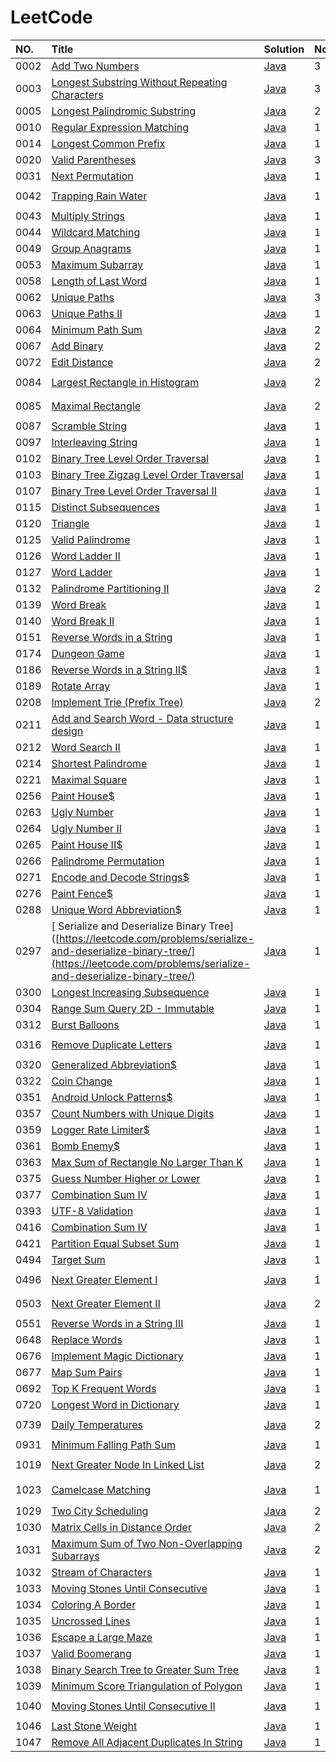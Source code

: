 # LeetCode

| NO. | Title | Solution | Note | Difficulty | Tag |
| :--- | :--- | :--- | :--- | :--- | :--- |
| 0002 | [  Add Two Numbers](https://leetcode.com/problems/add-two-numbers/) | [Java](https://github.com/wdyfy/My-summary/blob/master/list/2.-add-two-numbers.md) | 3 | Medium | `List` |
| 0003 | [  Longest Substring Without Repeating Characters](https://leetcode.com/problems/longest-substring-without-repeating-characters/) | [Java](https://github.com/wdyfy/My-summary/blob/master/string/3.-longest-substring-without-repeating-characters.md) | 3 | Medium | `String` |
| 0005 | [ Longest Palindromic Substring](https://leetcode.com/problems/longest-palindromic-substring/) | [Java](https://github.com/wdyfy/My-summary/blob/master/dynamic-programming/5.-longest-palindromic-substring.md) | 2 | Medium | `DP` |
| 0010 | [ Regular Expression Matching](https://leetcode.com/problems/regular-expression-matching/) | [Java](https://github.com/wdyfy/My-summary/blob/master/dynamic-programming/10.-regular-expression-matching.md) | 1 | Hard | `DP` |
| 0014 | [  Longest Common Prefix](https://leetcode.com/problems/longest-common-prefix/) | [Java](https://github.com/wdyfy/My-summary/blob/master/string/14.-longest-common-prefix.md) | 1 | Easy | `String` |
| 0020 | [ Valid Parentheses](https://leetcode.com/problems/valid-parentheses/) | [Java](https://github.com/wdyfy/My-summary/blob/master/string/20.-valid-parentheses.md) | 3 | Easy | `String` |
| 0031 | [ Next Permutation](https://leetcode.com/problems/next-permutation/) | [Java](https://github.com/wdyfy/My-summary/blob/master/string/31.-next-permutation.md) | 1 | Medium | `String` |
| 0042 | [ Trapping Rain Water](https://leetcode.com/problems/trapping-rain-water/) | [Java](https://github.com/wdyfy/My-summary/blob/master/monotone-stack/42.trapping-rain-water.md) | 1 | Hard | `Monotone Stack` |
| 0043 | [ Multiply Strings](https://leetcode.com/problems/multiply-strings/) | [Java](https://github.com/wdyfy/My-summary/blob/master/string/43.-multiply-strings.md) | 1 | Medium | `String` |
| 0044 | [ Wildcard Matching](https://leetcode.com/problems/wildcard-matching/) | [Java](https://github.com/wdyfy/My-summary/blob/master/dynamic-programming/44.-wildcard-matching.md) | 1 | Hard | `DP` |
| 0049 | [ Group Anagrams](https://leetcode.com/problems/group-anagrams/) | [Java](https://github.com/wdyfy/My-summary/blob/master/string/49.-group-anagrams.md) | 1 | Medium | `String` |
| 0053 | [ Maximum Subarray](https://leetcode.com/problems/maximum-subarray/) | [Java](https://github.com/wdyfy/My-summary/blob/master/dynamic-programming/53.-maximum-subarray.md) | 1 | Easy | `DP` |
| 0058 | [ Length of Last Word](https://leetcode.com/problems/length-of-last-word/) | [Java](https://github.com/wdyfy/My-summary/blob/master/string/58.-length-of-last-word.md) | 1 | Easy | `String` |
| 0062 | [ Unique Paths](https://leetcode.com/problems/unique-paths/) | [Java](https://github.com/wdyfy/My-summary/blob/master/dynamic-programming/62.-unique-paths.md) | 3 | Medium | `DP` |
| 0063 | [ Unique Paths II](https://leetcode.com/problems/unique-paths-ii/) | [Java](https://github.com/wdyfy/My-summary/blob/master/dynamic-programming/63.-unique-paths-ii.md) | 1 | Medium | `DP` |
| 0064 | [ Minimum Path Sum](https://leetcode.com/problems/minimum-path-sum/) | [Java](https://github.com/wdyfy/My-summary/blob/master/dynamic-programming/64.-minimum-path-sum.md) | 2 | Medium | `DP` |
| 0067 | [  Add Binary](https://leetcode.com/problems/add-binary/) | [Java](https://github.com/wdyfy/My-summary/blob/master/string/67.-add-binary.md) | 2 | Easy | `String` |
| 0072 | [ Edit Distance](https://leetcode.com/problems/edit-distance/) | [Java](https://github.com/wdyfy/My-summary/blob/master/dynamic-programming/72.-edit-distance.md) | 2 | Medium | `DP` |
| 0084 | [ Largest Rectangle in Histogram](https://leetcode.com/problems/largest-rectangle-in-histogram/) | [Java](https://github.com/wdyfy/My-summary/blob/master/monotone-stack/84.-largest-rectangle-in-histogram.md) | 2 | Hard | `Monotone Stack` |
| 0085 | [ Maximal Rectangle](https://leetcode.com/problems/maximal-rectangle/) | [Java](https://github.com/wdyfy/My-summary/blob/master/monotone-stack/85.-maximal-rectangle.md) | 2 | Hard | `Monotone Stack` |
| 0087 | [ Scramble String](https://leetcode.com/problems/scramble-string/) | [Java](https://github.com/wdyfy/My-summary/blob/master/dynamic-programming/87.-scramble-string.md) | 1 | Hard | `DP` |
| 0097 | [ Interleaving String](https://leetcode.com/problems/interleaving-string/) | [Java](https://github.com/wdyfy/My-summary/blob/master/dynamic-programming/97.-interleaving-string.md) | 1 | Hard | `DP` |
| 0102 | [ Binary Tree Level Order Traversal](https://leetcode.com/problems/binary-tree-level-order-traversal/) | [Java](https://github.com/wdyfy/My-summary/blob/master/bfs/102.-binary-tree-level-order-traversal.md) | 1 | Medium | `BFS`,`DFS` |
| 0103 | [ Binary Tree Zigzag Level Order Traversal](https://leetcode.com/problems/binary-tree-zigzag-level-order-traversal/) | [Java](https://github.com/wdyfy/My-summary/blob/master/bfs/untitled-3.md) | 1 | Medium | `BFS`,`DFS` |
| 0107 | [  Binary Tree Level Order Traversal II](https://leetcode.com/problems/binary-tree-level-order-traversal-ii/) | [Java](https://github.com/wdyfy/My-summary/blob/master/bfs/107.%20Binary%20Tree%20Level%20Order%20Traversal%20II) | 1 | Medium | `BFS`,`DFS` |
| 0115 | [ Distinct Subsequences](https://leetcode.com/problems/distinct-subsequences/) | [Java](https://github.com/wdyfy/My-summary/blob/master/dynamic-programming/115.-distinct-subsequences.md) | 1 | Hard | `DP` |
| 0120 | [ Triangle](https://leetcode.com/problems/triangle/) | [Java](https://github.com/wdyfy/My-summary/blob/master/dynamic-programming/120.-triangle.md) | 1 | Medium | `DP` |
| 0125 | [ Valid Palindrome](https://leetcode.com/problems/valid-palindrome/) | [Java](https://github.com/wdyfy/My-summary/blob/master/string/125.-valid-palindrome.md) | 1 | Easy | `String` |
| 0126 | [ Word Ladder II](https://leetcode.com/problems/word-ladder-ii/) | [Java](https://github.com/wdyfy/My-summary/blob/master/bfs/126.-word-ladder-ii.md) | 1 | Hard | `BFS` |
| 0127 | [ Word Ladder](https://leetcode.com/problems/word-ladder/) | [Java](https://github.com/wdyfy/My-summary/blob/master/bfs/127.%20Word%20Ladder) | 1 | Medium | `BFS` |
| 0132 | [ Palindrome Partitioning II](https://leetcode.com/problems/palindrome-partitioning-ii/) | [Java](https://github.com/wdyfy/My-summary/blob/master/dynamic-programming/132.palindrome-partitioning-ii.md) | 2 | Hard | `DP` |
| 0139 | [  Word Break](https://leetcode.com/problems/word-break/) | [Java](https://github.com/wdyfy/My-summary/blob/master/dynamic-programming/139.-word-break.md) | 1 | Medium | `DP` |
| 0140 | [  Word Break II](https://leetcode.com/problems/word-break-ii/) | [Java](https://github.com/wdyfy/My-summary/blob/master/dfs/%20140.%20Word%20Break%20II.md) | 1 | Hard | `DP`,`DFS` |
| 0151 | [  Reverse Words in a String](https://leetcode.com/problems/reverse-words-in-a-string/) | [Java](https://github.com/wdyfy/My-summary/blob/master/string/151.-reverse-words-in-a-string.md) | 1 | Medium | `String` |
| 0174 | [ Dungeon Game](https://leetcode.com/problems/dungeon-game/) | [Java](https://github.com/wdyfy/My-summary/blob/master/dynamic-programming/174.-dungeon-game.md) | 1 | Hard | `DP` |
| 0186 | [ Reverse Words in a String II$](https://leetcode.com/problems/rotate-array/) | [Java](https://github.com/wdyfy/My-summary/blob/master/string/189.-rotate-array.md) | 1 | Easy | `String` |
| 0189 | [ Rotate Array](./) | [Java](https://github.com/wdyfy/My-summary/blob/master/string/186.-reverse-words-in-a-string-ii.md) | 1 | Medium | `String` |
| 0208 | [ Implement Trie \(Prefix Tree\)](https://leetcode.com/problems/maximum-xor-of-two-numbers-in-an-array/) | [Java](https://github.com/wdyfy/My-summary/blob/master/trie/208.-implement-trie-prefix-tree.md) | 2 | Medium | `Trie` |
| 0211 | [  Add and Search Word - Data structure design](https://leetcode.com/problems/add-and-search-word-data-structure-design/) | [Java](https://github.com/wdyfy/My-summary/blob/master/trie/211.-add-and-search-word-data-structure-design.md) | 1 | Medium | `Trie` |
| 0212 | [  Word Search II](https://leetcode.com/problems/word-search-ii/) | [Java](https://github.com/wdyfy/My-summary/blob/master/trie/212.-word-search-ii.md) | 1 | Hard | `Trie` |
| 0214 | [  Shortest Palindrome](https://leetcode.com/problems/shortest-palindrome/) | [Java](https://github.com/wdyfy/My-summary/blob/master/string/214.-shortest-palindrome.md) | 1 | Hard | `String KMP` |
| 0221 | [  Maximal Square](https://leetcode.com/problems/maximal-square/) | [Java](https://github.com/wdyfy/My-summary/blob/master/dynamic-programming/221.-maximal-square.md) | 1 | Medimu | `DP` |
| 0256 | [  Paint House$](./##) | [Java](https://github.com/wdyfy/My-summary/blob/master/dynamic-programming/256.-paint-house.md) | 1 | Easy | `DP` |
| 0263 | [  Ugly Number](https://leetcode.com/problems/ugly-number/) | [Java](https://github.com/wdyfy/My-summary/blob/master/math/263.-ugly-number.md) | 1 | Easy | `Math` |
| 0264 | [  Ugly Number II](https://leetcode.com/problems/ugly-number-ii/) | [Java](https://github.com/wdyfy/My-summary/blob/master/dynamic-programming/264.-ugly-number-ii.md) | 1 | Medium | `DP` |
| 0265 | [  Paint House II$](./##) | [Java](https://github.com/wdyfy/My-summary/blob/master/dynamic-programming/265.-paint-house-ii.md) | 1 | Hard | `DP` |
| 0266 | [  Palindrome Permutation](./##) | [Java](https://github.com/wdyfy/My-summary/blob/master/string/266.-palindrome-permutation.md) | 1 | Easy | `String` |
| 0271 | [  Encode and Decode Strings$](./##) | [Java](https://github.com/wdyfy/My-summary/blob/master/string/271.-encode-and-decode-strings.md) | 1 | Medium | `String` |
| 0276 | [  Paint Fence$](./##) | [Java](https://github.com/wdyfy/My-summary/blob/master/dynamic-programming/276.-paint-fence.md) | 1 | Easy | `DP` |
| 0288 | [  Unique Word Abbreviation$](./##) | [Java](https://github.com/wdyfy/My-summary/blob/master/string/288.-unique-word-abbreviation.md) | 1 | Medium | `String` |
| 0297 | \[  Serialize and Deserialize Binary Tree\]\([https://leetcode.com/problems/serialize-and-deserialize-binary-tree/](https://leetcode.com/problems/serialize-and-deserialize-binary-tree/) | [Java](https://github.com/wdyfy/My-summary/blob/master/bfs/297.-serialize-and-deserialize-binary-tree.md) | 1 | Hard | `BFS` |
| 0300 | [  Longest Increasing Subsequence](https://leetcode.com/problems/longest-increasing-subsequence/) | [Java](https://github.com/wdyfy/My-summary/blob/master/dynamic-programming/300.-longest-increasing-subsequence.md) | 1 | Medimu | `DP` |
| 0304 | [  Range Sum Query 2D - Immutable](https://leetcode.com/problems/range-sum-query-2d-immutable/) | [Java](https://github.com/wdyfy/My-summary/blob/master/dynamic-programming/304.-range-sum-query-2d-immutable.md) | 1 | Medimu | `DP` |
| 0312 | [  Burst Balloons](https://leetcode.com/problems/burst-balloons/) | [Java](https://github.com/wdyfy/My-summary/blob/master/dynamic-programming/312.-burst-balloons.md) | 1 | Hard | `DP` |
| 0316 | [  Remove Duplicate Letters](https://leetcode.com/problems/remove-duplicate-letters/) | [Java](https://github.com/wdyfy/My-summary/blob/master/monotone-stack/316.-remove-duplicate-letters.md) | 1 | Hard | `Monotone Stack` |
| 0320 | [  Generalized Abbreviation$](./##) | [Java](https://github.com/wdyfy/My-summary/blob/master/monotone-stack/316.-remove-duplicate-letters.md) | 1 | Medium | `DFS` |
| 0322 | [  Coin Change](https://leetcode.com/problems/coin-change/submissions/) | [Java](https://github.com/wdyfy/My-summary/blob/master/dynamic-programming/322.-coin-change.md) | 1 | Medimu | `DP` |
| 0351 | [  Android Unlock Patterns$](./) | [Java](https://github.com/wdyfy/My-summary/blob/master/dynamic-programming/351.-android-unlock-patterns.md) | 1 | Medimu | `DP` |
| 0357 | [  Count Numbers with Unique Digits](https://leetcode.com/problems/count-numbers-with-unique-digits/) | [Java](https://github.com/wdyfy/My-summary/blob/master/dynamic-programming/357.-count-numbers-with-unique-digits.md) | 1 | Medimu | `DP` |
| 0359 | [  Logger Rate Limiter$](./) | [Java](https://github.com/wdyfy/My-summary/blob/master/design/359.-logger-rate-limiter.md) | 1 | Easy | `Design` |
| 0361 | [  Bomb Enemy$](./) | [Java](https://github.com/wdyfy/My-summary/blob/master/dynamic-programming/361.-bomb-enemy.md) | 1 | Medimu | `DP` |
| 0363 | [  Max Sum of Rectangle No Larger Than K](https://leetcode.com/problems/max-sum-of-rectangle-no-larger-than-k/) | [Java](https://github.com/wdyfy/My-summary/blob/master/dynamic-programming/363.-max-sum-of-rectangle-no-larger-than-k.md) | 1 | Hard | `DP` |
| 0375 | [  Guess Number Higher or Lower](https://leetcode.com/problems/guess-number-higher-or-lower/) | [Java](https://github.com/wdyfy/My-summary/blob/master/binary-search/374.-guess-number-higher-or-lower.md) | 1 | Easy | `BS` |
| 0377 | [  Combination Sum IV](https://leetcode.com/problems/combination-sum-iv/) | [Java](https://github.com/wdyfy/My-summary/blob/master/dynamic-programming/377.-combination-sum-iv.md) | 1 | Medimu | `DP` |
| 0393 | [  UTF-8 Validation](https://leetcode.com/problems/utf-8-validation/) | [Java](https://github.com/wdyfy/My-summary/blob/master/string/393.-utf-8-validation.md) | 1 | Medimu | `String` |
| 0416 | [  Combination Sum IV](https://leetcode.com/problems/combination-sum-iv/) | [Java](https://github.com/wdyfy/My-summary/blob/master/dynamic-programming/377.-combination-sum-iv.md) | 1 | Medimu | `DP` |
| 0421 | [ Partition Equal Subset Sum](https://leetcode.com/problems/partition-equal-subset-sum/) | [Java](https://github.com/wdyfy/My-summary/blob/master/dynamic-programming/416.-partition-equal-subset-sum.md) | 1 | Medium | `DP` |
| 0494 | [ Target Sum](https://leetcode.com/problems/target-sum/) | [Java](https://github.com/wdyfy/My-summary/blob/master/dynamic-programming/494.-target-sum.md) | 1 | Medium | `DP` |
| 0496 | [ Next Greater Element I](https://leetcode.com/problems/next-greater-element-i/) | [Java](https://github.com/wdyfy/My-summary/blob/master/monotone-stack/496.-next-greater-element-i.md) | 1 | Easy | `Monotone Stack` |
| 0503 | [ Next Greater Element II](https://leetcode.com/problems/next-greater-element-ii/) | [Java](https://github.com/wdyfy/My-summary/blob/master/monotone-stack/503.-next-greater-element-ii.md) | 2 | Medium | `Monotone Stack` |
| 0551 | [ Reverse Words in a String III](https://leetcode.com/problems/reverse-words-in-a-string-iii/) | [Java](https://github.com/wdyfy/My-summary/blob/master/string/557.-reverse-words-in-a-string-iii.md) | 1 | Easy | `String` |
| 0648 | [ Replace Words](https://leetcode.com/problems/replace-words/) | [Java](https://github.com/wdyfy/My-summary/blob/master/trie/648.-replace-words.md) | 1 | Medium | `Trie` |
| 0676 | [ Implement Magic Dictionary](https://leetcode.com/problems/implement-magic-dictionary/) | [Java](https://github.com/wdyfy/My-summary/blob/master/trie/676.-implement-magic-dictionary.md) | 1 | Medium | `Trie` |
| 0677 | [ Map Sum Pairs](https://leetcode.com/problems/map-sum-pairs/) | [Java](https://github.com/wdyfy/My-summary/blob/master/trie/677.-map-sum-pairs.md) | 1 | Medium | `Trie` |
| 0692 | [Top K Frequent Words](https://leetcode.com/problems/top-k-frequent-words/) | [Java](https://github.com/wdyfy/My-summary/blob/master/trie/692.-top-k-frequent-words.md) | 1 | Medium | `Trie` |
| 0720 | [ Longest Word in Dictionary](https://leetcode.com/problems/longest-word-in-dictionary/) | [Java](https://github.com/wdyfy/My-summary/blob/master/trie/720.-longest-word-in-dictionary.md) | 1 | Easy | `Trie` |
| 0739 | [ Daily Temperatures](https://leetcode.com/problems/daily-temperatures/) | [Java](https://github.com/wdyfy/My-summary/blob/master/monotone-stack/739.-daily-temperatures.md) | 2 | Medium | `Monotone Stack` |
| 0931 | [ Minimum Falling Path Sum](https://leetcode.com/problems/minimum-falling-path-sum/) | [Java](https://github.com/wdyfy/My-summary/blob/master/dynamic-programming/931.-minimum-falling-path-sum.md) | 1 | Medium | `DP` |
| 1019 | [ Next Greater Node In Linked List](https://leetcode.com/problems/next-greater-node-in-linked-list/) | [Java](https://github.com/wdyfy/My-summary/blob/master/monotone-stack/1019.-next-greater-node-in-linked-list.md) | 2 | Medium | `Monotone Stack` |
| 1023 | [ Camelcase Matching](https://leetcode.com/problems/camelcase-matching/) | [Java](https://github.com/wdyfy/My-summary/blob/master/trie/1023.-camelcase-matching.md) | 1 | Medium | `Trie`,`Two Pointers` |
| 1029 | [ Two City Scheduling](https://leetcode.com/problems/two-city-scheduling/) | [Java](https://github.com/wdyfy/My-summary/blob/master/greedy/1029.-two-city-scheduling.md) | 2 | Easy | `Greedy` |
| 1030 | [ Matrix Cells in Distance Order](https://leetcode.com/problems/matrix-cells-in-distance-order/) | [Java](https://github.com/wdyfy/My-summary/blob/master/sort/1030.-matrix-cells-in-distance-order.md) | 2 | Easy | `Sort` |
| 1031 | [Maximum Sum of Two Non-Overlapping Subarrays](https://leetcode.com/problems/maximum-sum-of-two-non-overlapping-subarrays/) | [Java](https://github.com/wdyfy/My-summary/blob/master/array/1031.-maximum-sum-of-two-non-overlapping-subarrays.md) | 2 | Medium | `Array` |
| 1032 | [ Stream of Characters](https://leetcode.com/problems/stream-of-characters/) | [Java](https://github.com/wdyfy/My-summary/blob/master/trie/1032.-stream-of-characters.md) | 1 | Hard | `Trie` |
| 1033 | [ Moving Stones Until Consecutive](https://leetcode.com/problems/moving-stones-until-consecutive/) | [Java](https://github.com/wdyfy/My-summary/blob/master/brainteaser/1033.-moving-stones-until-consecutive.md) | 1 | Easy | `Braintester` |
| 1034 | [ Coloring A Border](https://leetcode.com/problems/coloring-a-border/) | [Java](https://github.com/wdyfy/My-summary/blob/master/dfs/1034.-coloring-a-border.md) | 1 | Medium | `DFS` |
| 1035 | [ Uncrossed Lines](https://leetcode.com/problems/uncrossed-lines/) | [Java](https://github.com/wdyfy/My-summary/blob/master/dynamic-programming/1035.-uncrossed-lines.md) | 1 | Medium | `DP` |
| 1036 | [ Escape a Large Maze](https://leetcode.com/problems/escape-a-large-maze/) | [Java](https://github.com/wdyfy/My-summary/blob/master/dfs/1036.-escape-a-large-maze.md) | 1 | Hard | `DFS` |
| 1037 | [ Valid Boomerang](https://leetcode.com/problems/valid-boomerang/) | [Java](https://github.com/wdyfy/My-summary/blob/master/math/1037.-valid-boomerang.md) | 1 | Easy | `Math` |
| 1038 | [ Binary Search Tree to Greater Sum Tree](https://leetcode.com/problems/binary-search-tree-to-greater-sum-tree/) | [Java](https://github.com/wdyfy/My-summary/blob/master/tree/1038.-binary-search-tree-to-greater-sum-tree.md) | 1 | Medium | `Tree` |
| 1039 | [ Minimum Score Triangulation of Polygon](https://leetcode.com/problems/minimum-score-triangulation-of-polygon/) | [Java](https://github.com/wdyfy/My-summary/blob/master/dynamic-programming/1039.-minimum-score-triangulation-of-polygon.md) | 1 | Medium | `DP` |
| 1040 | [ Moving Stones Until Consecutive II](https://leetcode.com/problems/moving-stones-until-consecutive-ii/) | [Java](https://github.com/wdyfy/My-summary/blob/master/sliding-windows/1040.-moving-stones-until-consecutive-ii.md) | 1 | Medium | `Sliding Window` |
| 1046 | [ Last Stone Weight](https://leetcode.com/problems/last-stone-weight/) | [Java](https://github.com/wdyfy/My-summary/blob/master/priorityqueue/1046.-last-stone-weight.md) | 1 | Easy | `PriorityQueue` |
| 1047 | [ Remove All Adjacent Duplicates In String](https://leetcode.com/problems/remove-all-adjacent-duplicates-in-string/) | [Java](https://github.com/wdyfy/My-summary/blob/master/stack/1047.-remove-all-adjacent-duplicates-in-string.md) | 1 | Easy | `Stack` |

